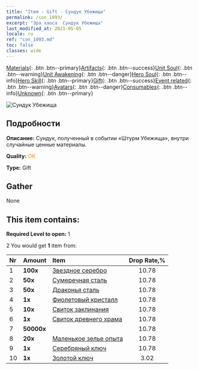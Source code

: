 ```yaml
---
title: "Item - Gift - Сундук Убежища"
permalink: /con_1093/
excerpt: "Эра хаоса  Сундук Убежища"
last_modified_at: 2021-05-05
locale: ru
ref: "con_1093.md"
toc: false
classes: wide
---
```

 [Materials](/ItemsRU/){: .btn .btn--primary}[Artifacts](/ItemsRU/Artifacts/){: .btn .btn--success}[Unit Soul](/ItemsRU/UnitSoul/){: .btn .btn--warning}[Unit Awakening](/ItemsRU/UnitAwakening/){: .btn .btn--danger}[Hero Soul](/ItemsRU/HeroSoul/){: .btn .btn--info}[Hero Skill](/ItemsRU/HeroSkill/){: .btn .btn--primary}[Gift](/ItemsRU/Gift/){: .btn .btn--success}[Event related](/ItemsRU/Events/){: .btn .btn--warning}[Avatars](/ItemsRU/Avatars/){: .btn .btn--danger}[Consumables](/ItemsRU/Consumables/){: .btn .btn--info}[Unknown](/ItemsRU/Unknown/){: .btn .btn--primary}

 ![Сундук Убежища](/images/t/i_690021.png)

## Подробности
 **Описание:** Сундук, полученный в событии «Штурм Убежища», внутри случайные ценные материалы.

 **Quality:** <span style="color: #FF8C00">OK</span>

 **Type:** Gift

## Gather

  None

## This item contains:

 **Required Level to open:** 1

 2 You would get **1** item  from:

  | Nr | Amount |     Item    | Drop Rate,% |
  |:---|:-------|:------------|:---------:|
  | 1 |  **100x** | [Звездное серебро](/ItemsRU/con_882/) | 10.78 | 
  | 2 |  **50x** | [Сумеречная сталь](/ItemsRU/con_881/) | 10.78 | 
  | 3 |  **50x** | [Драконья сталь](/ItemsRU/con_880/) | 10.78 | 
  | 4 |  **1x** | [Фиолетовый кристалл](/ItemsRU/con_720/) | 10.78 | 
  | 5 |  **10x** | [Свиток заклинания](/ItemsRU/con_694/) | 10.78 | 
  | 6 |  **1x** | [Свиток древнего храма](/ItemsRU/con_697/) | 10.78 | 
  | 7 |  **50000x** | <i class="fas fa-coins"/> | 10.78 | 
  | 8 |  **20x** | [Маленькое зелье опыта](/ItemsRU/con_701/) | 10.78 | 
  | 9 |  **1x** | [Серебряный ключ](/ItemsRU/con_693/) | 10.78 | 
  | 10 |  **1x** | [Золотой ключ](/ItemsRU/con_783/) | 3.02 | 
